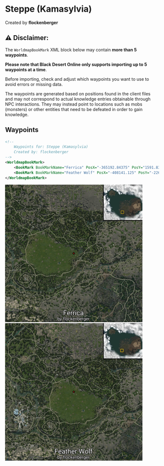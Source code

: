 # Steppe (Kamasylvia)
Created by **flockenberger**

## ⚠️ Disclaimer:
The `WorldmapBookMark` XML block below may contain **more than 5 waypoints**.

**Please note that Black Desert Online only supports importing up to 5 waypoints at a time**.

Before importing, check and adjust which waypoints you want to use to avoid errors or missing data.

The waypoints are generated based on positions found in the client files and may not correspond to actual knowledge entries obtainable through NPC interactions.
They may instead point to locations such as mobs (monsters) or other entities that need to be defeated in order to gain knowledge.

## Waypoints
```xml
<!--
    Waypoints for: Steppe (Kamasylvia)
    Created by: flockenberger
-->
<WorldmapBookMark>
    <BookMark BookMarkName="Ferrica" PosX="-365192.84375" PosY="1591.8399658203125" PosZ="-425675.09375" />
    <BookMark BookMarkName="Feather Wolf" PosX="-408141.125" PosY="-2262.5" PosZ="-409025.0" />
</WorldmapBookMark>
```

<img src="./Steppe (Kamasylvia)_Ferrica_Preview.webp" width="450"/> <img src="./Steppe (Kamasylvia)_Feather Wolf_Preview.webp" width="450"/> 